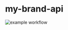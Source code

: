 # my-brand-api
![example workflow](https://github.com/ncutixavier/learn-node-js/actions/workflows/node.js.yml/badge.svg)